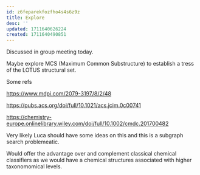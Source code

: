 ```yaml
---
id: z6feparekfozfho4s4s6z9z
title: Explore
desc: ''
updated: 1711640626224
created: 1711640490851
---
```



Discussed in group meeting today.

Maybe explore MCS (Maximum Common Substructure) to establish a tress of the LOTUS structural set.

Some refs

https://www.mdpi.com/2079-3197/8/2/48

https://pubs.acs.org/doi/full/10.1021/acs.jcim.0c00741

https://chemistry-europe.onlinelibrary.wiley.com/doi/full/10.1002/cmdc.201700482

Very likely Luca should have some ideas on this and this is a subgraph search problemeatic. 

Would offer the advantage over and complement classical chemical classifiers as we would have a chemical structures associated with higher taxonomomical levels.

